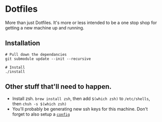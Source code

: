 # Dotfiles

More than just Dotfiles. It's more or less intended to be a one stop shop for getting a new machine up and running.

## Installation

```shell
# Pull down the dependancies
git submodule update --init --recursive

# Install
./install
```

## Other stuff that'll need to happen.

- Install zsh. `brew install zsh`, then add `$(which zsh)` to `/etc/shells`, then `chsh -s $(which zsh)`
- You'll probably be generating new ssh keys for this machine. Don't forget to also setup a [`config`](http://stackoverflow.com/questions/3466626/add-private-key-permanently-with-ssh-add-on-ubuntu)
